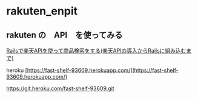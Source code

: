 # rakuten_enpit
## rakuten の　API　を使ってみる

[Railsで楽天APIを使って商品検索をする(楽天APIの導入からRailsに組み込むまで)](http://qiita.com/fujitora/items/94d048a25e7d0d94799c)

heroku
[https://fast-shelf-93609.herokuapp.com/](https://fast-shelf-93609.herokuapp.com/)

https://git.heroku.com/fast-shelf-93609.git
